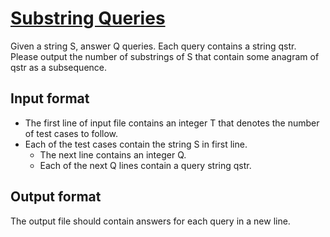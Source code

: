 # [Substring Queries][link]

Given a string S, answer Q queries.
Each query contains a string qstr. Please output the number of substrings of S that contain some anagram of qstr as a subsequence.

## Input format

- The first line of input file contains an integer T that denotes the number of test cases to follow.
- Each of the test cases contain the string S in first line.
  - The next line contains an integer Q.
  - Each of the next Q lines contain a query string qstr.

## Output format

The output file should contain answers for each query in a new line.

[link]: https://www.hackerearth.com/practice/basic-programming/bit-manipulation/basics-of-bit-manipulation/practice-problems/algorithm/substring-queries/
